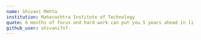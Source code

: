 ```yaml
---
name: Shivani Mehta
institution: Maharashtra Institute of Technology
quote: 6 months of focus and hard work can put you 5 years ahead in life.
github_user: shivani7n7
---
```

